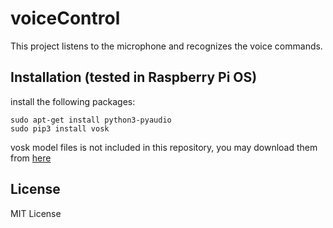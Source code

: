 # voiceControl

This project listens to the microphone and recognizes the voice commands.


## Installation (tested in Raspberry Pi OS) 
install the following packages:
```
sudo apt-get install python3-pyaudio
sudo pip3 install vosk
```
vosk model files is not included in this repository, you may download them from [here](https://alphacephei.com/vosk/models)


## License
MIT License